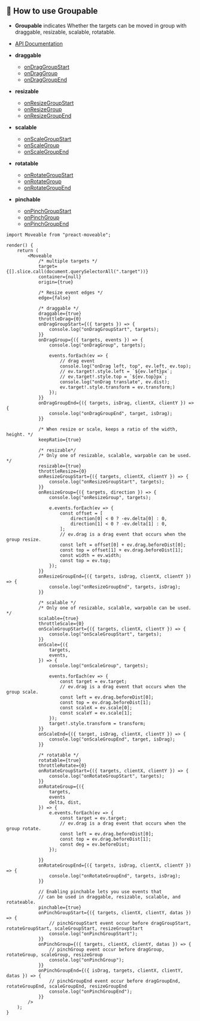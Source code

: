 ## 🚀 How to use Groupable
* **Groupable** indicates Whether the targets can be moved in group with draggable, resizable, scalable, rotatable.

* [API Documentation](https://daybrush.com/moveable/release/latest/doc/)
* **draggable**
    * [onDragGroupStart](https://daybrush.com/moveable/release/latest/doc/Moveable.html#.event:dragGroupStart)
    * [onDragGroup](https://daybrush.com/moveable/release/latest/doc/Moveable.html#.event:dragGroup)
    * [onDragGroupEnd](https://daybrush.com/moveable/release/latest/doc/Moveable.html#.event:dragGroupEnd)
* **resizable**
    * [onResizeGroupStart](https://daybrush.com/moveable/release/latest/doc/Moveable.html#.event:resizeGroupStart)
    * [onResizeGroup](https://daybrush.com/moveable/release/latest/doc/Moveable.html#.event:resizeGroup)
    * [onResizeGroupEnd](https://daybrush.com/moveable/release/latest/doc/Moveable.html#.event:resizeGroupEnd)
* **scalable**
    * [onScaleGroupStart](https://daybrush.com/moveable/release/latest/doc/Moveable.html#.event:scaleGroupStart)
    * [onScaleGroup](https://daybrush.com/moveable/release/latest/doc/Moveable.html#.event:scaleGroup)
    * [onScaleGroupEnd](https://daybrush.com/moveable/release/latest/doc/Moveable.html#.event:rscaleGroupEnd)
* **rotatable**
    * [onRotateGroupStart](https://daybrush.com/moveable/release/latest/doc/Moveable.html#.event:rotateGroupStart)
    * [onRotateGroup](https://daybrush.com/moveable/release/latest/doc/Moveable.html#.event:rotateGroup)
    * [onRotateGroupEnd](https://daybrush.com/moveable/release/latest/doc/Moveable.html#.event:rotateGroupEnd)
* **pinchable**
    * [onPinchGroupStart](https://daybrush.com/moveable/release/latest/doc/Moveable.html#.event:pinchGroupStart)
    * [onPinchGroup](https://daybrush.com/moveable/release/latest/doc/Moveable.html#.event:pinchGroup)
    * [onPinchGroupEnd](https://daybrush.com/moveable/release/latest/doc/Moveable.html#.event:pinchGroupEnd)


```tsx
import Moveable from "preact-moveable";

render() {
    return (
        <Moveable
            /* multiple targets */
            target={[].slice.call(document.querySelectorAll(".target"))}
            container={null}
            origin={true}

            /* Resize event edges */
            edge={false}

            /* draggable */
            draggable={true}
            throttleDrag={0}
            onDragGroupStart={({ targets }) => {
                console.log("onDragGroupStart", targets);
            }}
            onDragGroup={({ targets, events }) => {
                console.log("onDragGroup", targets);

                events.forEach(ev => {
                    // drag event
                    console.log("onDrag left, top", ev.left, ev.top);
                    // ev.target!.style.left = `${ev.left}px`;
                    // ev.target!.style.top = `${ev.top}px`;
                    console.log("onDrag translate", ev.dist);
                    ev.target!.style.transform = ev.transform;)
                });
            }}
            onDragGroupEnd={({ targets, isDrag, clientX, clientY }) => {
                console.log("onDragGroupEnd", target, isDrag);
            }}

            /* When resize or scale, keeps a ratio of the width, height. */
            keepRatio={true}

            /* resizable*/
            /* Only one of resizable, scalable, warpable can be used. */
            resizable={true}
            throttleResize={0}
            onResizeGroupStart={({ targets, clientX, clientY }) => {
                console.log("onResizeGroupStart", targets);
            }}
            onResizeGroup={({ targets, direction }) => {
                console.log("onResizeGroup", targets);

                e.events.forEach(ev => {
                    const offset = [
                        direction[0] < 0 ? -ev.delta[0] : 0,
                        direction[1] < 0 ? -ev.delta[1] : 0,
                    ];
                    // ev.drag is a drag event that occurs when the group resize.
                    const left = offset[0] + ev.drag.beforeDist[0];
                    const top = offset[1] + ev.drag.beforeDist[1];
                    const width = ev.width;
                    const top = ev.top;
                });
            }}
            onResizeGroupEnd={({ targets, isDrag, clientX, clientY }) => {
                console.log("onResizeGroupEnd", targets, isDrag);
            }}

            /* scalable */
            /* Only one of resizable, scalable, warpable can be used. */
            scalable={true}
            throttleScale={0}
            onScaleGroupStart={({ targets, clientX, clientY }) => {
                console.log("onScaleGroupStart", targets);
            }}
            onScale={({
                targets,
                events,
            }) => {
                console.log("onScaleGroup", targets);

                events.forEach(ev => {
                    const target = ev.target;
                    // ev.drag is a drag event that occurs when the group scale.
                    const left = ev.drag.beforeDist[0];
                    const top = ev.drag.beforeDist[1];
                    const scaleX = ev.scale[0];
                    const scaleY = ev.scale[1];
                });
                target!.style.transform = transform;
            }}
            onScaleEnd={({ target, isDrag, clientX, clientY }) => {
                console.log("onScaleGroupEnd", target, isDrag);
            }}

            /* rotatable */
            rotatable={true}
            throttleRotate={0}
            onRotateGroupStart={({ targets, clientX, clientY }) => {
                console.log("onRotateGroupStart", targets);
            }}
            onRotateGroup={({
                targets,
                events
                delta, dist,
            }) => {
                e.events.forEach(ev => {
                    const target = ev.target;
                    // ev.drag is a drag event that occurs when the group rotate.
                    const left = ev.drag.beforeDist[0];
                    const top = ev.drag.beforeDist[1];
                    const deg = ev.beforeDist;
                });

            }}
            onRotateGroupEnd={({ targets, isDrag, clientX, clientY }) => {
                console.log("onRotateGroupEnd", targets, isDrag);
            }}

            // Enabling pinchable lets you use events that
            // can be used in draggable, resizable, scalable, and rotateable.
            pinchable={true}
            onPinchGroupStart={({ targets, clientX, clientY, datas }) => {
                // pinchGroupStart event occur before dragGroupStart, rotateGroupStart, scaleGroupStart, resizeGroupStart
                console.log("onPinchGroupStart");
            }}
            onPinchGroup={({ targets, clientX, clientY, datas }) => {
                // pinchGroup event occur before dragGroup, rotateGroup, scaleGroup, resizeGroup
                console.log("onPinchGroup");
            }}
            onPinchGroupEnd={({ isDrag, targets, clientX, clientY, datas }) => {
                // pinchGroupEnd event occur before dragGroupEnd, rotateGroupEnd, scaleGroupEnd, resizeGroupEnd
                console.log("onPinchGroupEnd");
            }}
        />
    );
}
```
